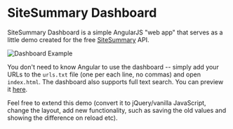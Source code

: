 SiteSummary Dashboard
=====================

SiteSummary Dashboard is a simple AngularJS "web app" that serves as a little demo created for the free [SiteSummary](http://fourtonfish.com/sitesummary) API.

![Dashboard Example](http://fourtonfish.com/sitesummary/preview.png "Dashboard Example")

You don't need to know Angular to use the dashboard -- simply add your URLs to the `urls.txt` file (one per each line, no commas) and open `index.html`. The dashboard also supports full text search. You can preview it [here](http://fourtonfish.com/sitesummary-dashboard/demo/).

Feel free to extend this demo (convert it to jQuery/vanilla JavaScript, change the layout, add new functionality, such as saving the old values and showing the difference on reload etc).